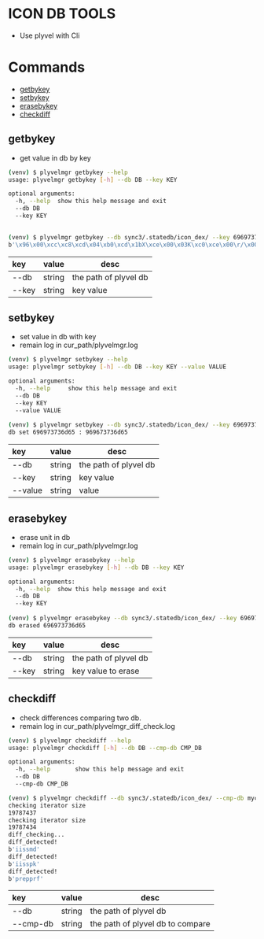 # ICON DB TOOLS

* Use plyvel with Cli


# Commands

* [getbykey](#getbykey)
* [setbykey](#setbykey)
* [erasebykey](#erasebykey)
* [checkdiff](#checkdiff)


## getbykey

* get value in db by key

```bash
(venv) $ plyvelmgr getbykey --help
usage: plyvelmgr getbykey [-h] --db DB --key KEY

optional arguments:
  -h, --help  show this help message and exit
  --db DB
  --key KEY
 

(venv) $ plyvelmgr getbykey --db sync3/.statedb/icon_dex/ --key 696973736d64
b'\x96\x00\xcc\xc8\xcd\x04\xb0\xcd\x1bX\xce\x00\x03K\xc0\xce\x00\r/\x00'
```

| key | value | desc |
|:----|:-----:|------|
| --db | string| the path of plyvel db|
| --key| string| key value|


## setbykey
* set value in db with key
* remain log in cur_path/plyvelmgr.log

```bash
(venv) $ plyvelmgr setbykey --help
usage: plyvelmgr setbykey [-h] --db DB --key KEY --value VALUE

optional arguments:
  -h, --help     show this help message and exit
  --db DB
  --key KEY
  --value VALUE
  
(venv) $ plyvelmgr setbykey --db sync3/.statedb/icon_dex/ --key 696973736d65 --value 969673736d65
db set 696973736d65 : 969673736d65
```

| key | value | desc |
|:----|:-----:|------|
| --db | string| the path of plyvel db|
| --key| string| key value|
| --value| string| value|

## erasebykey
* erase unit in db
* remain log in cur_path/plyvelmgr.log

```bash
(venv) $ plyvelmgr erasebykey --help
usage: plyvelmgr erasebykey [-h] --db DB --key KEY

optional arguments:
  -h, --help  show this help message and exit
  --db DB
  --key KEY
  
(venv) $ plyvelmgr erasebykey --db sync3/.statedb/icon_dex/ --key 696973736d65
db erased 696973736d65
```
| key | value | desc |
|:----|:-----:|------|
| --db | string| the path of plyvel db|
| --key| string| key value to erase|

## checkdiff
* check differences comparing two db.
* remain log in cur_path/plyvelmgr_diff_check.log
```bash
(venv) $ plyvelmgr checkdiff --help
usage: plyvelmgr checkdiff [-h] --db DB --cmp-db CMP_DB

optional arguments:
  -h, --help       show this help message and exit
  --db DB
  --cmp-db CMP_DB

(venv) $ plyvelmgr checkdiff --db sync3/.statedb/icon_dex/ --cmp-db mycom22/7533273/.score_data/db/icon_dex/
checking iterator size
19787437
checking iterator size
19787434
diff_checking...
diff_detected!
b'iissmd'
diff_detected!
b'iisspk'
diff_detected!
b'prepprf'
```
| key | value | desc |
|:----|:-----:|------|
| --db | string| the path of plyvel db|
| --cmp-db| string| the path of plyvel db to compare|

